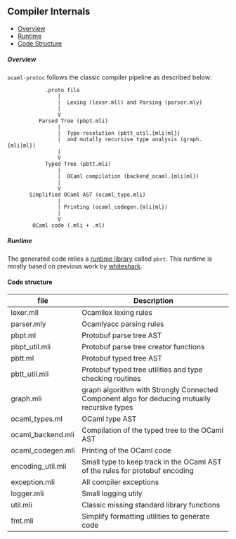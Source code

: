 ## Compiler Internals

* [Overview](#overview)
* [Runtime](#rutime)
* [Code Structure](#code-structure)

##### Overview 

`ocaml-protoc` follows the classic compiler pipeline as described below:

```
            .proto file 
                |
                |  Lexing (lexer.mll) and Parsing (parser.mly)
                |
                V
          Parsed Tree (pbpt.mli) 
                |
                |  Type resolution (pbtt_util.{mli|ml}) 
                |  and mutally recursive type analysis (graph.{mli|ml}) 
                |
                V
            Typed Tree (pbtt.mli)
                |
                |  OCaml compilation (backend_ocaml.{mli|ml})
                | 
                V
       Simplified OCaml AST (ocaml_type.mli)
                |
                | Printing (ocaml_codegen.{mli|ml}) 
                |
                V
        OCaml code (.mli + .ml)
```

##### Runtime 

The generated code relies a [runtime library](src/pbrt/pbrt.mli) called `pbrt`. This runtime is mostly based on previous work by [whiteshark](https://github.com/whitequark/).

#### Code structure 

| file            | Description | 
|-----------------|-------------|
|lexer.mll        | Ocamllex lexing rules|
|parser.mly       | Ocamlyacc parsing rules|
|pbpt.ml          | Protobuf parse tree AST|
|pbpt_util.mli    | Protobuf parse tree creator functions|
|pbtt.ml          | Protobuf typed tree AST|
|pbtt_util.mli    | Protobuf typed tree utilities and type checking routines| 
|graph.mli        | graph algorithm with Strongly Connected Component algo for deducing mutually recursive types|
|ocaml_types.ml   | OCaml type AST|
|ocaml_backend.mli| Compilation of the typed tree to the OCaml AST| 
|ocaml_codegen.mli| Printing of the OCaml code|
|encoding_util.mli| Small type to keep track in the OCaml AST of the rules for protobuf encoding|
|exception.mli    | All compiler exceptions |
|logger.mli       | Small logging utily|
|util.mli         | Classic missing standard library functions| 
|fmt.mli          | Simplify formatting utilities to generate code|
